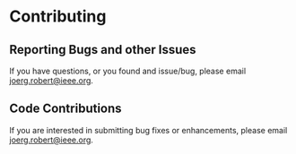 # Contributing

## Reporting Bugs and other Issues

If you have questions, or you found and issue/bug, please email joerg.robert@ieee.org.


## Code Contributions

If you are interested in submitting bug fixes or enhancements, please email joerg.robert@ieee.org.


